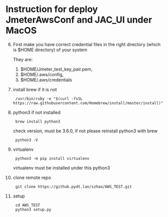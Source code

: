 # Instruction for deploy JmeterAwsConf and JAC_UI under MacOS

		
6. First make you have correct credential files in the right directory (which is $HOME directory) of your system

	They are:
	1. $HOME/Jmeter\_test\_key\_pair.pem, 
	2. $HOME/.aws/config, 
	3. $HOME/.aws/credentials

1. install brew if it is not

		/usr/bin/ruby -e "$(curl -fsSL https://raw.githubusercontent.com/Homebrew/install/master/install)"
		
		
2. python3 if not installed

		brew install python3
	
	check version, must be 3.6.0, if not please reinstall python3 with brew
		
		python3 -V

3. virtualenv 

		python3 -m pip install virtualenv
		
	virtualenv must be installed under this python3
	
4. clone remote repo

		git clone https://github.pydt.lan/szhao/AWS_TEST.git
		
5. setup

		cd AWS_TEST
		python3 setup.py

	
		
	

